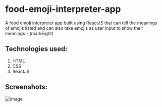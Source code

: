# food-emoji-interpreter-app
A food emoji interpreter app built using ReactJS that can tell the meanings of emojis listed and can also take emojis as user input to show their meanings - (markEight)

## Technologies used:
1. HTML
1. CSS
1. ReactJS

## Screenshots:
![image](https://user-images.githubusercontent.com/58262449/130367987-e3ef7c8f-f5da-4307-95db-2df575d52bbc.png)
